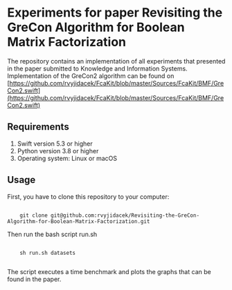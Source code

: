 # Experiments for paper Revisiting the GreCon Algorithm for Boolean Matrix Factorization

The repository contains an implementation of all experiments that presented in the paper submitted to Knowledge and Information Systems. Implementation of the GreCon2 algorithm can be found on [https://github.com/rvyjidacek/FcaKit/blob/master/Sources/FcaKit/BMF/GreCon2.swift](https://github.com/rvyjidacek/FcaKit/blob/master/Sources/FcaKit/BMF/GreCon2.swift)

## Requirements

1. Swift version 5.3 or higher
2. Python version 3.8 or higher
3. Operating system: Linux or macOS

## Usage

First, you have to clone this repository to your computer:

```

    git clone git@github.com:rvyjidacek/Revisiting-the-GreCon-Algorithm-for-Boolean-Matrix-Factorization.git

```

Then run the bash script run.sh


```

    sh run.sh datasets
    
```
The script executes a time benchmark and plots the graphs that can be found in the paper.
